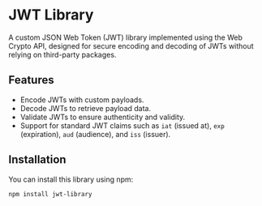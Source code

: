# JWT Library

A custom JSON Web Token (JWT) library implemented using the Web Crypto API, designed for secure encoding and decoding of JWTs without relying on third-party packages.

## Features

- Encode JWTs with custom payloads.
- Decode JWTs to retrieve payload data.
- Validate JWTs to ensure authenticity and validity.
- Support for standard JWT claims such as `iat` (issued at), `exp` (expiration), `aud` (audience), and `iss` (issuer).

## Installation

You can install this library using npm:

```bash
npm install jwt-library
